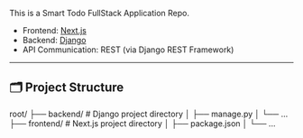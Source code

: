 This is a Smart Todo FullStack Application Repo.
- Frontend: [Next.js](https://nextjs.org/)
- Backend: [Django](https://www.djangoproject.com/)
- API Communication: REST (via Django REST Framework)

---

## 🗂️ Project Structure

root/
├── backend/ # Django project directory
│ ├── manage.py
│ └── ...
├── frontend/ # Next.js project directory
│ ├── package.json
│ └── ...

